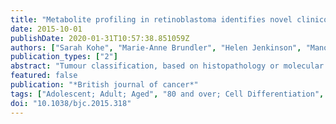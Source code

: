 ```yaml
---
title: "Metabolite profiling in retinoblastoma identifies novel clinicopathological subgroups."
date: 2015-10-01
publishDate: 2020-01-31T10:57:38.851059Z
authors: ["Sarah Kohe", "Marie-Anne Brundler", "Helen Jenkinson", "Manoj Parulekar", "Martin Wilson", "Andrew C. Peet", "Carmel M. McConville", "Children’s Cancer", "Leukaemia Group"]
publication_types: ["2"]
abstract: "Tumour classification, based on histopathology or molecular pathology, is of value to predict tumour behaviour and to select appropriate treatment. In retinoblastoma, pathology information is not available at diagnosis and only exists for enucleated tumours. Alternative methods of tumour classification, using noninvasive techniques such as magnetic resonance spectroscopy, are urgently required to guide treatment decisions at the time of diagnosis. High-resolution magic-angle spinning magnetic resonance spectroscopy (HR-MAS MRS) was undertaken on enucleated retinoblastomas. Principal component analysis and cluster analysis of the HR-MAS MRS data was used to identify tumour subgroups. Individual metabolite concentrations were determined and were correlated with histopathological risk factors for each group. Multivariate analysis identified three metabolic subgroups of retinoblastoma, with the most discriminatory metabolites being taurine, hypotaurine, total-choline and creatine. Metabolite concentrations correlated with specific histopathological features: taurine was correlated with differentiation, total-choline and phosphocholine with retrolaminar optic nerve invasion, and total lipids with necrosis. We have demonstrated that a metabolite-based classification of retinoblastoma can be obtained using ex vivo magnetic resonance spectroscopy, and that the subgroups identified correlate with histopathological features. This result justifies future studies to validate the clinical relevance of these subgroups and highlights the potential of in vivo MRS as a noninvasive diagnostic tool for retinoblastoma patient stratification."
featured: false
publication: "*British journal of cancer*"
tags: ["Adolescent; Adult; Aged", "80 and over; Cell Differentiation", "physiology; Child; Choline", "metabolism; Creatine", "metabolism; Female; Humans; Magnetic Resonance Imaging", "methods; Male; Metabolome", "physiology; Middle Aged; Phosphorylcholine", "metabolism; Principal Component Analysis", "methods; Retinoblastoma", "metabolism", "pathology; Taurine", "analogs & derivatives", "metabolism; Young Adult"]
doi: "10.1038/bjc.2015.318"
---
```


